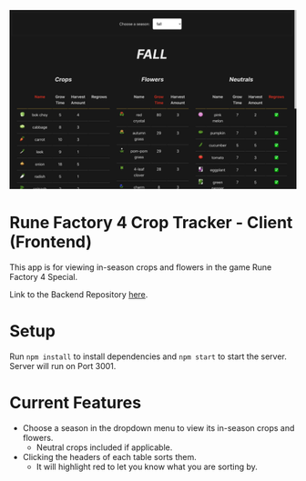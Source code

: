 ![example image](images/example.png)
# Rune Factory 4 Crop Tracker - Client (Frontend)
This app is for viewing in-season crops and flowers in the game Rune Factory 4 Special. 

Link to the Backend Repository [here](https://github.com/lsamano/rf4-crop-tracker-api).

# Setup
Run `npm install` to install dependencies and `npm start` to start the server. Server will run on Port 3001.

# Current Features
- Choose a season in the dropdown menu to view its in-season crops and flowers.
  - Neutral crops included if applicable.
- Clicking the headers of each table sorts them.
  - It will highlight red to let you know what you are sorting by.
